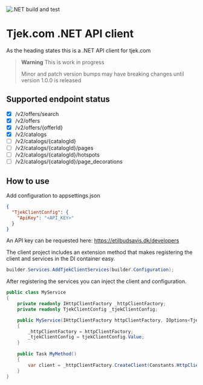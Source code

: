 ![.NET build and test](https://github.com/kwtc/tjek-client-dotnet/actions/workflows/ci.yml/badge.svg)

# Tjek.com .NET API client
As the heading states this is a .NET API client for tjek.com

> **Warning**
> This is work in progress
> 
> Minor and patch version bumps may have breaking changes until version 1.0.0 is released 

## Supported endpoint status
- [x] /v2/offers/search
- [x] /v2/offers
- [x] /v2/offers/{offerId}
- [x] /v2/catalogs
- [ ] /v2/catalogs/{catalogId}
- [ ] /v2/catalogs/{catalogId}/pages
- [ ] /v2/catalogs/{catalogId}/hotspots
- [ ] /v2/catalogs/{catalogId}/page_decorations

## How to use
Add configuration to appsettings.json

```json
{
  "TjekClientConfig": {
    "ApiKey": "<API_KEY>"
  }
}
```
An API key can be requested here: https://etilbudsavis.dk/developers

The client project includes an extension method that makes registering the client and services in the DI container easy.

```csharp
builder.Services.AddTjekClientServices(builder.Configuration);
```

After registering the services you can inject the client and configuration.

```csharp
public class MyService
{
    private readonly IHttpClientFactory _httpClientFactory;
    private readonly TjekClientConfig _tjekClientConfig;

    public MyService(IHttpClientFactory httpClientFactory, IOptions<TjekClientConfig> tjekClientConfig)
    {
        _httpClientFactory = httpClientFactory;
        _tjekClientConfig = tjekClientConfig.Value;
    }
    
    public Task MyMethod()
    {
        var client = _httpClientFactory.CreateClient(Constants.HttpClientName);
    }
}
```
